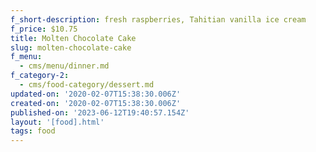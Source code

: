 ```yaml
---
f_short-description: fresh raspberries, Tahitian vanilla ice cream
f_price: $10.75
title: Molten Chocolate Cake
slug: molten-chocolate-cake
f_menu:
  - cms/menu/dinner.md
f_category-2:
  - cms/food-category/dessert.md
updated-on: '2020-02-07T15:38:30.006Z'
created-on: '2020-02-07T15:38:30.006Z'
published-on: '2023-06-12T19:40:57.154Z'
layout: '[food].html'
tags: food
---
```



